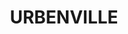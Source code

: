 ---
lastmod: '2025-04-06T06:05:20+00:00'
latitude: -28.546257
layout: suburb
longitude: 152.388341
postcode: '2475'
state: NSW
title: URBENVILLE
url: /nsw/urbenville/
---